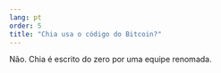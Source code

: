 ```yaml
---
lang: pt
order: 5
title: "Chia usa o código do Bitcoin?"
---
```


Não. Chia é escrito do zero por uma equipe renomada.
